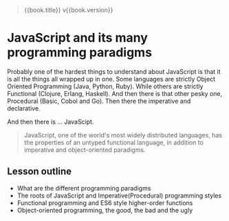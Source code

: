 > {{book.title}} v{{book.version}}

# JavaScript and its many programming paradigms

Probably one of the hardest things to understand about JavaScript is that it is all the things all wrapped up in one. Some languages are strictly Object Oriented Programming (Java, Python, Ruby). While others are strictly Functional (Clojure, Erlang, Haskell). And then there is that other pesky one, Procedural (Basic, Cobol and Go). Then there the imperative and declarative.

And then there is ... JavaScipt.

> JavaScript, one of the world's most widely distributed languages, has the properties of an untyped functional language, in addition to imperative and object-oriented paradigms.


## Lesson outline

* What are the different programming paradigms
* The roots of JavaScript and Imperative(Procedural) programming styles
* Functional programming and ES6 style higher-order functions
* Object-oriented programming, the good, the bad and the ugly
